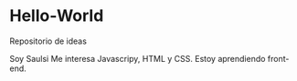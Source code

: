 # Hello-World
Repositorio de ideas

Soy Saulsi
Me interesa Javascripy, HTML y CSS. Estoy aprendiendo front-end.
